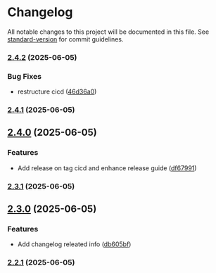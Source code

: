 # Changelog

All notable changes to this project will be documented in this file. See [standard-version](https://github.com/conventional-changelog/standard-version) for commit guidelines.

### [2.4.2](https://github.com/nzhussup/admin-panel-personal-website/compare/v2.4.1...v2.4.2) (2025-06-05)


### Bug Fixes

* restructure cicd ([46d36a0](https://github.com/nzhussup/admin-panel-personal-website/commit/46d36a0daa22de2206efe459676c5187b2383163))

### [2.4.1](https://github.com/nzhussup/admin-panel-personal-website/compare/v2.2.0...v2.4.1) (2025-06-05)

## [2.4.0](https://github.com/nzhussup/admin-panel-personal-website/compare/v2.3.1...v2.4.0) (2025-06-05)

### Features

- Add release on tag cicd and enhance release guide ([df67991](https://github.com/nzhussup/admin-panel-personal-website/commit/df67991c2683127369e1c682d528a94ec5a7d5c1))

### [2.3.1](https://github.com/nzhussup/admin-panel-personal-website/compare/v2.3.0...v2.3.1) (2025-06-05)

## [2.3.0](https://github.com/nzhussup/admin-panel-personal-website/compare/v2.2.1...v2.3.0) (2025-06-05)

### Features

- Add changelog releated info ([db605bf](https://github.com/nzhussup/admin-panel-personal-website/commit/db605bfb845b594dc306e4070044767fef16ae66))

### [2.2.1](https://github.com/nzhussup/admin-panel-personal-website/compare/v2.2.0...v2.2.1) (2025-06-05)

